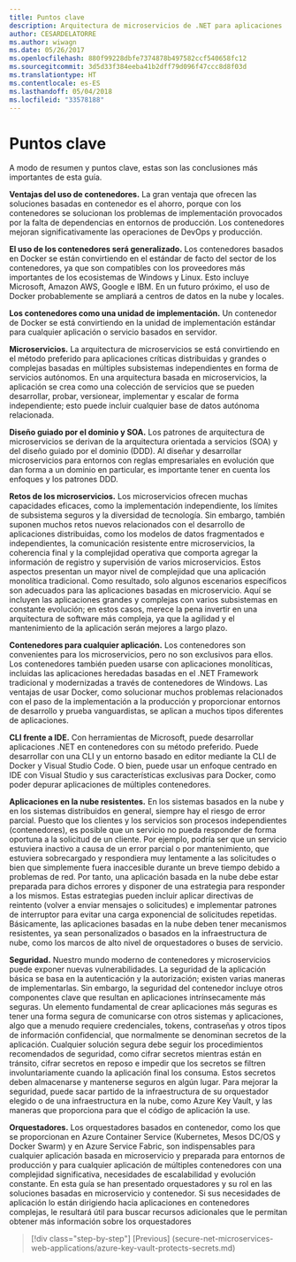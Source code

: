 ```yaml
---
title: Puntos clave
description: Arquitectura de microservicios de .NET para aplicaciones .NET en contenedor | Puntos clave
author: CESARDELATORRE
ms.author: wiwagn
ms.date: 05/26/2017
ms.openlocfilehash: 880f99228dbfe7374878b497582ccf540658fc12
ms.sourcegitcommit: 3d5d33f384eeba41b2dff79d096f47ccc8d8f03d
ms.translationtype: HT
ms.contentlocale: es-ES
ms.lasthandoff: 05/04/2018
ms.locfileid: "33578188"
---
```

# <a name="key-takeaways"></a>Puntos clave

A modo de resumen y puntos clave, estas son las conclusiones más importantes de esta guía.

**Ventajas del uso de contenedores.** La gran ventaja que ofrecen las soluciones basadas en contenedor es el ahorro, porque con los contenedores se solucionan los problemas de implementación provocados por la falta de dependencias en entornos de producción. Los contenedores mejoran significativamente las operaciones de DevOps y producción.

**El uso de los contenedores será generalizado.** Los contenedores basados en Docker se están convirtiendo en el estándar de facto del sector de los contenedores, ya que son compatibles con los proveedores más importantes de los ecosistemas de Windows y Linux. Esto incluye Microsoft, Amazon AWS, Google e IBM. En un futuro próximo, el uso de Docker probablemente se ampliará a centros de datos en la nube y locales.

**Los contenedores como una unidad de implementación.** Un contenedor de Docker se está convirtiendo en la unidad de implementación estándar para cualquier aplicación o servicio basados en servidor.

**Microservicios.** La arquitectura de microservicios se está convirtiendo en el método preferido para aplicaciones críticas distribuidas y grandes o complejas basadas en múltiples subsistemas independientes en forma de servicios autónomos. En una arquitectura basada en microservicios, la aplicación se crea como una colección de servicios que se pueden desarrollar, probar, versionear, implementar y escalar de forma independiente; esto puede incluir cualquier base de datos autónoma relacionada.

**Diseño guiado por el dominio y SOA.** Los patrones de arquitectura de microservicios se derivan de la arquitectura orientada a servicios (SOA) y del diseño guiado por el dominio (DDD). Al diseñar y desarrollar microservicios para entornos con reglas empresariales en evolución que dan forma a un dominio en particular, es importante tener en cuenta los enfoques y los patrones DDD.

**Retos de los microservicios.** Los microservicios ofrecen muchas capacidades eficaces, como la implementación independiente, los límites de subsistema seguros y la diversidad de tecnología. Sin embargo, también suponen muchos retos nuevos relacionados con el desarrollo de aplicaciones distribuidas, como los modelos de datos fragmentados e independientes, la comunicación resistente entre microservicios, la coherencia final y la complejidad operativa que comporta agregar la información de registro y supervisión de varios microservicios. Estos aspectos presentan un mayor nivel de complejidad que una aplicación monolítica tradicional. Como resultado, solo algunos escenarios específicos son adecuados para las aplicaciones basadas en microservicio. Aquí se incluyen las aplicaciones grandes y complejas con varios subsistemas en constante evolución; en estos casos, merece la pena invertir en una arquitectura de software más compleja, ya que la agilidad y el mantenimiento de la aplicación serán mejores a largo plazo.

**Contenedores para cualquier aplicación.** Los contenedores son convenientes para los microservicios, pero no son exclusivos para ellos. Los contenedores también pueden usarse con aplicaciones monolíticas, incluidas las aplicaciones heredadas basadas en el .NET Framework tradicional y modernizadas a través de contenedores de Windows. Las ventajas de usar Docker, como solucionar muchos problemas relacionados con el paso de la implementación a la producción y proporcionar entornos de desarrollo y prueba vanguardistas, se aplican a muchos tipos diferentes de aplicaciones.

**CLI frente a IDE.** Con herramientas de Microsoft, puede desarrollar aplicaciones .NET en contenedores con su método preferido. Puede desarrollar con una CLI y un entorno basado en editor mediante la CLI de Docker y Visual Studio Code. O bien, puede usar un enfoque centrado en IDE con Visual Studio y sus características exclusivas para Docker, como poder depurar aplicaciones de múltiples contenedores.

**Aplicaciones en la nube resistentes.** En los sistemas basados en la nube y en los sistemas distribuidos en general, siempre hay el riesgo de error parcial. Puesto que los clientes y los servicios son procesos independientes (contenedores), es posible que un servicio no pueda responder de forma oportuna a la solicitud de un cliente. Por ejemplo, podría ser que un servicio estuviera inactivo a causa de un error parcial o por mantenimiento, que estuviera sobrecargado y respondiera muy lentamente a las solicitudes o bien que simplemente fuera inaccesible durante un breve tiempo debido a problemas de red. Por tanto, una aplicación basada en la nube debe estar preparada para dichos errores y disponer de una estrategia para responder a los mismos. Estas estrategias pueden incluir aplicar directivas de reintento (volver a enviar mensajes o solicitudes) e implementar patrones de interruptor para evitar una carga exponencial de solicitudes repetidas. Básicamente, las aplicaciones basadas en la nube deben tener mecanismos resistentes, ya sean personalizados o basados en la infraestructura de nube, como los marcos de alto nivel de orquestadores o buses de servicio.

**Seguridad.** Nuestro mundo moderno de contenedores y microservicios puede exponer nuevas vulnerabilidades. La seguridad de la aplicación básica se basa en la autenticación y la autorización; existen varias maneras de implementarlas. Sin embargo, la seguridad del contenedor incluye otros componentes clave que resultan en aplicaciones intrínsecamente más seguras. Un elemento fundamental de crear aplicaciones más seguras es tener una forma segura de comunicarse con otros sistemas y aplicaciones, algo que a menudo requiere credenciales, tokens, contraseñas y otros tipos de información confidencial, que normalmente se denominan secretos de la aplicación. Cualquier solución segura debe seguir los procedimientos recomendados de seguridad, como cifrar secretos mientras están en tránsito, cifrar secretos en reposo e impedir que los secretos se filtren involuntariamente cuando la aplicación final los consuma. Estos secretos deben almacenarse y mantenerse seguros en algún lugar. Para mejorar la seguridad, puede sacar partido de la infraestructura de su orquestador elegido o de una infraestructura en la nube, como Azure Key Vault, y las maneras que proporciona para que el código de aplicación la use.

**Orquestadores.** Los orquestadores basados en contenedor, como los que se proporcionan en Azure Container Service (Kubernetes, Mesos DC/OS y Docker Swarm) y en Azure Service Fabric, son indispensables para cualquier aplicación basada en microservicio y preparada para entornos de producción y para cualquier aplicación de múltiples contenedores con una complejidad significativa, necesidades de escalabilidad y evolución constante. En esta guía se han presentado orquestadores y su rol en las soluciones basadas en microservicio y contenedor. Si sus necesidades de aplicación lo están dirigiendo hacia aplicaciones en contenedores complejas, le resultará útil para buscar recursos adicionales que le permitan obtener más información sobre los orquestadores

>[!div class="step-by-step"]
[Previous] (secure-net-microservices-web-applications/azure-key-vault-protects-secrets.md)
